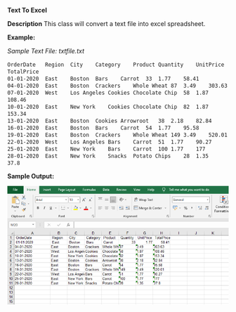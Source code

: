 **Text To Excel**

**Description**
This class will convert a text file into excel spreadsheet.

**Example:**

*Sample Text File:* *txtfile.txt*

    OrderDate	Region	City	Category	Product	Quantity	UnitPrice	TotalPrice
    01-01-2020	East	Boston	Bars	Carrot	33	1.77	58.41
    04-01-2020	East	Boston	Crackers	Whole Wheat	87	3.49	303.63
    07-01-2020	West	Los Angeles	Cookies	Chocolate Chip	58	1.87	108.46
    10-01-2020	East	New York	Cookies	Chocolate Chip	82	1.87	153.34
    13-01-2020	East	Boston	Cookies	Arrowroot	38	2.18	82.84
    16-01-2020	East	Boston	Bars	Carrot	54	1.77	95.58
    19-01-2020	East	Boston	Crackers	Whole Wheat	149	3.49	520.01
    22-01-2020	West	Los Angeles	Bars	Carrot	51	1.77	90.27
    25-01-2020	East	New York	Bars	Carrot	100	1.77	177
    28-01-2020	East	New York	Snacks	Potato Chips	28	1.35	37.8



**Sample Output:**

![ Sample Output Image](https://github.com/HARINAVEENKUMAR/TextToExcel/blob/a1a2ef312c524c91c39c8db7f740ed9617d73a81/resources/Sample%20Output.png)


